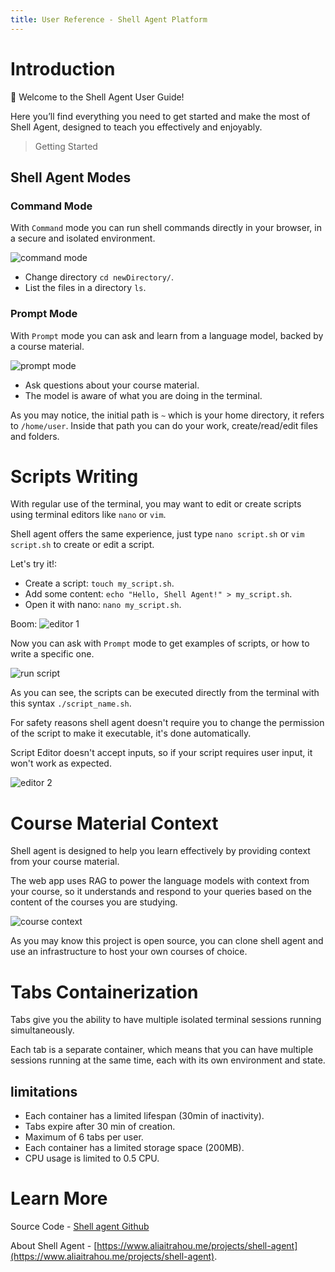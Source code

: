 ```yaml
---
title: User Reference - Shell Agent Platform
---
```


# Introduction 

👋 Welcome to the Shell Agent User Guide!  

Here you’ll find everything you need to get started and make the most of Shell Agent, designed to teach you effectively and enjoyably.

> Getting Started

## Shell Agent Modes

### Command Mode
With `Command` mode you can run shell commands directly in your browser, in a secure and isolated environment. 

![command mode](/doc-imgs/cmd1.png)

- Change directory `cd newDirectory/`.
- List the files in a directory `ls`.

### Prompt Mode
With `Prompt` mode you can ask and learn from a language model, backed by a course material.

![prompt mode](/doc-imgs/cmd2.png)

- Ask questions about your course material.
- The model is aware of what you are doing in the terminal.

As you may notice, the initial path is `~` which is your home directory, it refers to `/home/user`. Inside that path you can do your work, create/read/edit files and folders.


# Scripts Writing

With regular use of the terminal, you may want to edit or create scripts using terminal editors like `nano` or `vim`.

Shell agent offers the same experience, just type `nano script.sh` or `vim script.sh` to create or edit a script.

Let's try it!:
- Create a script: `touch my_script.sh`.
- Add some content: `echo "Hello, Shell Agent!" > my_script.sh`.
- Open it with nano: `nano my_script.sh`.

Boom:
![editor 1](/doc-imgs/editor1.png)

Now you can ask with `Prompt` mode to get examples of scripts, or how to write a specific one.

![run script](/doc-imgs/terminal.png)

As you can see, the scripts can be executed directly from the terminal with this syntax `./script_name.sh`.

For safety reasons shell agent doesn't require you to change the permission of the script to make it executable, it's done automatically.

Script Editor doesn't accept inputs, so if your script requires user input, it won't work as expected.


![editor 2](/doc-imgs/editor2.png)


# Course Material Context

Shell agent is designed to help you learn effectively by providing context from your course material.

The web app uses RAG to power the language models with context from your course, so it understands and respond to your queries based on the content of the courses you are studying.

![course context](/doc-imgs/term-pdf.png)

As you may know this project is open source, you can clone shell agent and use an infrastructure to host your own courses of choice.

# Tabs Containerization

Tabs give you the ability to have multiple isolated terminal sessions running simultaneously.

Each tab is a separate container, which means that you can have multiple sessions running at the same time, each with its own environment and state.


## limitations
 - Each container has a limited lifespan (30min of inactivity).
 - Tabs expire after 30 min of creation.
 - Maximum of 6 tabs per user.
 - Each container has a limited storage space (200MB).
 - CPU usage is limited to 0.5 CPU. 

# Learn More 

Source Code - [Shell agent Github](https://github.com/aliaitrhou/shell-agent)

About Shell Agent - [https://www.aliaitrahou.me/projects/shell-agent](https://www.aliaitrahou.me/projects/shell-agent).

